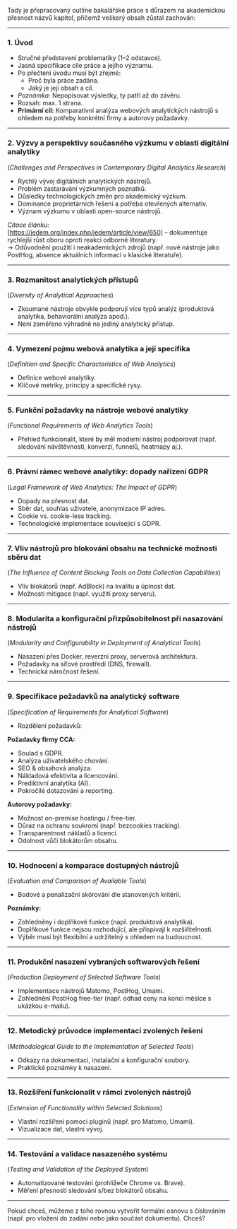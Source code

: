 Tady je přepracovaný outline bakalářské práce s důrazem na akademickou přesnost názvů kapitol, přičemž veškerý obsah zůstal zachován:

---

### 1. **Úvod**
- Stručné představení problematiky (1–2 odstavce).
- Jasná specifikace cíle práce a jejího významu.
- Po přečtení úvodu musí být zřejmé:
  - Proč byla práce zadána.
  - Jaký je její obsah a cíl.
- *Poznámka:* Nepopisovat výsledky, ty patří až do závěru.
- Rozsah: max. 1 strana.
- **Primární cíl:** Komparativní analýza webových analytických nástrojů s ohledem na potřeby konkrétní firmy a autorovy požadavky.

---

### 2. **Výzvy a perspektivy současného výzkumu v oblasti digitální analytiky**
(*Challenges and Perspectives in Contemporary Digital Analytics Research*)
- Rychlý vývoj digitálních analytických nástrojů.
- Problém zastarávání výzkumných poznatků.
- Důsledky technologických změn pro akademický výzkum.
- Dominance proprietárních řešení a potřeba otevřených alternativ.
- Význam výzkumu v oblasti open-source nástrojů.

*Citace článku:*  
[https://jedem.org/index.php/jedem/article/view/650] – dokumentuje rychlejší růst oboru oproti reakci odborné literatury.  
→ Odůvodnění použití i neakademických zdrojů (např. nové nástroje jako PostHog, absence aktuálních informací v klasické literatuře).

---

### 3. **Rozmanitost analytických přístupů**
(*Diversity of Analytical Approaches*)
- Zkoumané nástroje obvykle podporují více typů analýz (produktová analytika, behaviorální analýza apod.).
- Není zaměřeno výhradně na jediný analytický přístup.

---

### 4. **Vymezení pojmu webová analytika a její specifika**
(*Definition and Specific Characteristics of Web Analytics*)
- Definice webové analytiky.
- Klíčové metriky, principy a specifické rysy.

---

### 5. **Funkční požadavky na nástroje webové analytiky**
(*Functional Requirements of Web Analytics Tools*)
- Přehled funkcionalit, které by měl moderní nástroj podporovat (např. sledování návštěvnosti, konverzí, funnelů, heatmapy aj.).

---

### 6. **Právní rámec webové analytiky: dopady nařízení GDPR**
(*Legal Framework of Web Analytics: The Impact of GDPR*)
- Dopady na přesnost dat.
- Sběr dat, souhlas uživatele, anonymizace IP adres.
- Cookie vs. cookie-less tracking.
- Technologické implementace související s GDPR.

---

### 7. **Vliv nástrojů pro blokování obsahu na technické možnosti sběru dat**
(*The Influence of Content Blocking Tools on Data Collection Capabilities*)
- Vliv blokátorů (např. AdBlock) na kvalitu a úplnost dat.
- Možnosti mitigace (např. využití proxy serveru).

---

### 8. **Modularita a konfigurační přizpůsobitelnost při nasazování nástrojů**
(*Modularity and Configurability in Deployment of Analytical Tools*)
- Nasazení přes Docker, reverzní proxy, serverová architektura.
- Požadavky na síťové prostředí (DNS, firewall).
- Technická náročnost řešení.

---

### 9. **Specifikace požadavků na analytický software**
(*Specification of Requirements for Analytical Software*)
- Rozdělení požadavků:

**Požadavky firmy CCA:**
  - Soulad s GDPR.
  - Analýza uživatelského chování.
  - SEO & obsahová analýza.
  - Nákladová efektivita a licencování.
  - Prediktivní analytika (AI).
  - Pokročilé dotazování a reporting.

**Autorovy požadavky:**
  - Možnost on-premise hostingu / free-tier.
  - Důraz na ochranu soukromí (např. bezcookies tracking).
  - Transparentnost nákladů a licencí.
  - Odolnost vůči blokátorům obsahu.

---

### 10. **Hodnocení a komparace dostupných nástrojů**
(*Evaluation and Comparison of Available Tools*)
- Bodové a penalizační skórování dle stanovených kritérií.

**Poznámky:**
- Zohledněny i doplňkové funkce (např. produktová analytika).
- Doplňkové funkce nejsou rozhodující, ale přispívají k rozšiřitelnosti.
- Výběr musí být flexibilní a udržitelný s ohledem na budoucnost.

---

### 11. **Produkční nasazení vybraných softwarových řešení**
(*Production Deployment of Selected Software Tools*)
- Implementace nástrojů Matomo, PostHog, Umami.
- Zohlednění PostHog free-tier (např. odhad ceny na konci měsíce s ukázkou e-mailu).

---

### 12. **Metodický průvodce implementací zvolených řešení**
(*Methodological Guide to the Implementation of Selected Tools*)
- Odkazy na dokumentaci, instalační a konfigurační soubory.
- Praktické poznámky k nasazení.

---

### 13. **Rozšíření funkcionalit v rámci zvolených nástrojů**
(*Extension of Functionality within Selected Solutions*)
- Vlastní rozšíření pomocí pluginů (např. pro Matomo, Umami).
- Vizualizace dat, vlastní vývoj.

---

### 14. **Testování a validace nasazeného systému**
(*Testing and Validation of the Deployed System*)
- Automatizované testování (prohlížeče Chrome vs. Brave).
- Měření přesnosti sledování s/bez blokátorů obsahu.

---

Pokud chceš, můžeme z toho rovnou vytvořit formální osnovu s číslováním (např. pro vložení do zadání nebo jako součást dokumentu). Chceš?